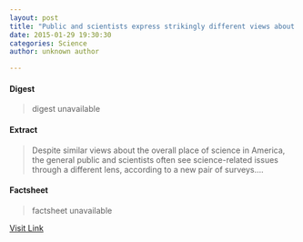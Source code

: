 ```yaml
---
layout: post
title: "Public and scientists express strikingly different views about science-related issues"
date: 2015-01-29 19:30:30
categories: Science
author: unknown author

---
```



#### Digest
>digest unavailable

#### Extract
>Despite similar views about the overall place of science in America, the general public and scientists often see science-related issues through a different lens, according to a new pair of surveys....

#### Factsheet
>factsheet unavailable

[Visit Link](http://feeds.sciencedaily.com/~r/sciencedaily/~3/vXW8KCsNYjQ/150129143030.htm)


